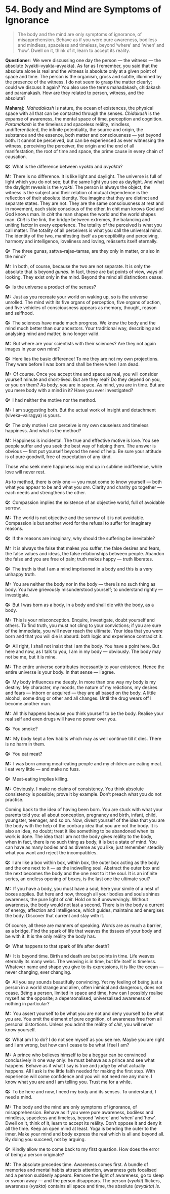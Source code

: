 # 54. Body and Mind are Symptoms of Ignorance

>The body and the mind are only symptoms of ignorance, of misapprehension. Behave as if you were pure awareness, bodiless and mindless, spaceless and timeless, beyond ‘where’ and ‘when’ and ‘how’. Dwell on it, think of it, learn to accept its reälity.

**Questioner:**&ensp;We were discussing one day the person — the witness — the absolute (<span data-tippy-content="Person, the outer self.">vyakti</span>–<span data-tippy-content="Manifest matter, the evolved nature. Opposite is <em>avyakta</em>.">vyakta</span>–<span data-tippy-content="Unmanifest. Opposite is <em>vyakta</em>.">avyakta</span>). As far as I remember, you said that the absolute alone is real and the witness is absolute only at a given point of space and time. The person is the organism, gross and subtle, illumined by the presence of the witness. I do not seem to grasp the matter clearly; could we discuss it again? You also use the terms <span data-tippy-content="The great expanse of existence, the universe of matter and energy.">mahadakash</span>, <span data-tippy-content="[<em>chit</em>, to perceive + <em>akash</em>, expanse, sky] Brahman in its aspect of limitless knowledge, the expanse of awareness. Variously used for consciousness, individual as well as universal.">chidakash</span> and <span data-tippy-content="The great expanse, the timeless and spaceless reälity; the Absolute beïng.">paramakash</span>. How are they related to person, witness, and the absolute?

**Maharaj:**&ensp;*Mahadakash* is nature, the ocean of existences, the physical space with all that can be contacted through the senses. *Chidakash* is the expanse of awareness, the mental space of time, perception and cognition. *Paramakash* is the timeless and spaceless reälity, mindless, undifferentiated, the infinite potentiality, the source and origin, the substance and the essence, both matter and consciousness — yet beyond both. It cannot be perceived, but can be experienced as ever witnessing the witness, perceiving the perceiver, the origin and the end of all manifestation, the root of time and space, the prime cause in every chain of causation.

**Q:**&ensp;What is the difference between *vyakta* and *avyakta*?

**M:**&ensp;There is no difference. It is like light and daylight. The universe is full of light which you do not see; but the same light you see as daylight. And what the daylight reveals is the *vyakti*. The person is always the object, the witness is the subject and their relation of mutual dependence is the reflection of their absolute identity. You imagine that they are distinct and separate states. They are not. They are the same consciousness at rest and in movement, each state conscious of the other. In <span data-tippy-content="Universal consciousness.">chit</span> man knows God and God knows man. In *chit* the man shapes the world and the world shapes man. *Chit* is the link, the bridge between extremes, the balancing and uniting factor in every experience. The totality of the perceived is what you call matter. The totality of all perceivers is what you call the universal mind. The identity of the two, manifesting itself as perceptibility and perceiving, harmony and intelligence, loveliness and loving, reässerts itself eternally.

**Q:**&ensp;The three <span data-tippy-content="Attributes, qualities. In <em>Samkhya</em> philosophy the three attributes of the cosmic substance (<em>prakriti</em>) are: illuminating (<em>sattva</em>), activating (<em>rajas</em>) and restraining (<em>tamas</em>).">guna</span>s, <span data-tippy-content="Beïng, existence, true essence. In <em>yoga</em> the quality of purity or goodness.">sattva</span>–<span data-tippy-content="Motivity, activity, energy. One of the three <em>gunas</em> or qualities of matter: <em>sattva</em>, <em>rajas</em> and <em>tamas</em>. In <em>yoga</em>, egoism.">rajas</span>–<span data-tippy-content="Darkness, inertia, passivity. One of the three constituents (<em>gunas</em>) of the cosmic substance: <em>sattva</em>, <em>rajas</em> and <em>tamas</em>.">tamas</span>, are they only in matter, or also in the mind?

**M:**&ensp;In both, of course, because the two are not separate. It is only the absolute that is beyond *gunas*. In fact, these are but points of view, ways of looking. They exist only in the mind. Beyond the mind all distinctions cease.

**Q:**&ensp;Is the universe a product of the senses?

**M:**&ensp;Just as you recreate your world on waking up, so is the universe unrolled. The mind with its five organs of perception, five organs of action, and five vehicles of consciousness appears as memory, thought, reason and selfhood.

**Q:**&ensp;The sciences have made much progress. We know the body and the mind much better than our ancestors. Your traditional way, describing and analysing mind and matter, is no longer valid.

**M:**&ensp;But where are your scientists with their sciences? Are they not again images in your own mind?

**Q:**&ensp;Here lies the basic difference! To me they are not my own projections. They were before I was born and shall be there when I am dead.

**M:**&ensp;Of course. Once you accept time and space as real, you will consider yourself minute and short-lived. But are they real? Do they depend on you, or you on them? As body, you are in space. As mind, you are in time. But are you mere body with a mind in it? Have you ever investigated?

**Q:**&ensp;I had neither the motive nor the method.

**M:**&ensp;I am suggesting both. But the actual work of insight and detachment (<span data-tippy-content="Discrimination; discrimination between the true and the false, the real and the unreal. <em>Viveka</em> is an expression of the spiritual consciousness hidden behind the mind. It leads to <em>vairagya</em>.">viveka</span>–<span data-tippy-content="Dispassion, indifference to the pains and pleasures of the material world.">vairagya</span>) is yours.

**Q:**&ensp;The only motive I can perceive is my own causeless and timeless happiness. And what is the method?

**M:**&ensp;Happiness is incidental. The true and effective motive is love. You see people suffer and you seek the best way of helping them. The answer is obvious — first put yourself beyond the need of help. Be sure your attitude is of pure goodwill, free of expectation of any kind. 

Those who seek mere happiness may end up in sublime indifference, while love will never rest. 

As to method, there is only one — you must come to know yourself — both what you appear to be and what you *are*. Clarity and charity go together — each needs and strengthens the other.

**Q:**&ensp;Compassion implies the existence of an objective world, full of avoidable sorrow.

**M:**&ensp;The world is not objective and the sorrow of it is not avoidable. Compassion is but another word for the refusal to suffer for imaginary reasons.

**Q:**&ensp;If the reasons are imaginary, why should the suffering be inevitable?

**M:**&ensp;It is always the false that makes you suffer, the false desires and fears, the false values and ideas, the false relationships between people. Abandon the false and you are free of pain; truth makes happy — truth liberates.

**Q:**&ensp;The truth is that I am a mind imprisoned in a body and this is a very unhappy truth.

**M:**&ensp;You are neither the body nor in the body — there is no such thing as body. You have grievously misunderstood yourself; to understand rightly — investigate.

**Q:**&ensp;But I was born as a body, in a body and shall die with the body, as a body.

**M:**&ensp;This is your misconception. Enquire, investigate, doubt yourself and others. To find truth, you must not cling to your convictions; if you are sure of the immediate, you will never reach the ultimate. Your idea that you were born and that you will die is absurd: both logic and experience contradict it.

**Q:**&ensp;All right, I shall not insist that I am the body. You have a point here. But here and now, as I talk to you, I am in my body — obviously. The body may not be me, but it is mine.

**M:**&ensp;The entire universe contributes incessantly to your existence. Hence the entire universe is your body. In that sense — I agree.

**Q:**&ensp;My body influences me deeply. In more than one way my body is my destiny. My character, my moods, the nature of my reäctions, my desires and fears — inborn or acquired — they are all based on the body. A little alcohol, some drug or other and all changes. Until the drug wears off I become another man.

**M:**&ensp;All this happens because you think yourself to be the body. Realise your real self and even drugs will have no power over you.

**Q:**&ensp;You smoke?

**M:**&ensp;My body kept a few habits which may as well continue till it dies. There is no harm in them.

**Q:**&ensp;You eat meat?

**M:**&ensp;I was born among meat-eating people and my children are eating meat. I eat very little — and make no fuss.

**Q:**&ensp;Meat-eating implies killing.

**M:**&ensp;Obviously. I make no claims of consistency. You think absolute consistency is possible; prove it by example. Don’t preach what you do not practise. 

Coming back to the idea of having been born. You are stuck with what your parents told you: all about conception, pregnancy and birth, infant, child, youngster, teenager, and so on. Now, divest yourself of the idea that you are the body with the help of the contrary idea that you are not the body. It is also an idea, no doubt; treat it like something to be abandoned when its work is done. The idea that I am not the body gives reälity to the body, when in fact, there is no such thing as body, it is but a state of mind. You can have as many bodies and as diverse as you like; just remember steadily what you want and reject the incompatibles.

**Q:**&ensp;I am like a box within box, within box, the outer box acting as the body and the one next to it — as the indwelling soul. Abstract the outer box and the next becomes the body and the one next to it the soul. It is an infinite series, an endless opening of boxes, is the last one the ultimate soul?

**M:**&ensp;If you have a body, you must have a soul; here your simile of a nest of boxes applies. But here and now, through all your bodies and souls shines awareness, the pure light of *chit*. Hold on to it unswervingly. Without awareness, the body would not last a second. There is in the body a current of energy, affection and intelligence, which guides, maintains and energises the body. Discover that current and stay with it. 

Of course, all these are manners of speaking. Words are as much a barrier, as a bridge. Find the spark of life that weaves the tissues of your body and be with it. It is the only reälity the body has.

**Q:**&ensp;What happens to that spark of life after death?

**M:**&ensp;It is beyond time. Birth and death are but points in time. Life weaves eternally its many webs. The weaving is in time, but life itself is timeless. Whatever name and shape you give to its expressions, it is like the ocean — never changing, ever changing.

**Q:**&ensp;All you say sounds beautifully convincing. Yet my feeling of beïng just a person in a world strange and alien, often inimical and dangerous, does not cease. Beïng a person, limited in space and time, how can I possibly realise myself as the opposite; a depersonalised, universalised awareness of nothing in particular?

**M:**&ensp;You assert yourself to be what you are not and deny yourself to be what you are. You omit the element of pure cognition, of awareness free from all personal distortions. Unless you admit the reälity of *chit*, you will never know yourself.

**Q:**&ensp;What am I to do? I do not see myself as you see me. Maybe you are right and I am wrong, but how can I cease to be what I feel I am?

**M:**&ensp;A prince who believes himself to be a beggar can be convinced conclusively in one way only: he must behave as a prince and see what happens. Behave as if what I say is true and judge by what actually happens. All I ask is the little faith needed for making the first step. With experience will come confidence and you will not need me any more. I know what you are and I am telling you. Trust me for a while.

**Q:**&ensp;To be here and now, I need my body and its senses. To understand, I need a mind.

**M:**&ensp;The body and the mind are only symptoms of ignorance, of misapprehension. Behave as if you were pure awareness, bodiless and mindless, spaceless and timeless, beyond ‘where’ and ‘when’ and ‘how’. Dwell on it, think of it, learn to accept its reälity. Don’t oppose it and deny it all the time. Keep an open mind at least. <span data-tippy-content="One of the six systems of the Hindu philosophy (from <em>yoj</em>, to yoke or join). <em>Yoga</em> teaches the means by which the individual spirit (<em>jivatma</em>) can be joined or united with the universal spirit (<em>Paramatma</em>).">Yoga</span> is bending the outer to the inner. Make your mind and body express the real which is all and beyond all. By doing you succeed, not by arguing.

**Q:**&ensp;Kindly allow me to come back to my first question. How does the error of beïng a person originate?

**M:**&ensp;The absolute precedes time. Awareness comes first. A bundle of memories and mental habits attracts attention, awareness gets focalised and a person suddenly appears. Remove the light of awareness, go to sleep or swoon away — and the person disappears. The person (*vyakti*) flickers, awareness (*vyakta*) contains all space and time, the absolute (*avyakta*) *is*.

<script>
export default {
  props: ["slot-key"],
  mounted () {
    tippy("[data-tippy-content]", {allowHTML: true});
  }
}
</script>
